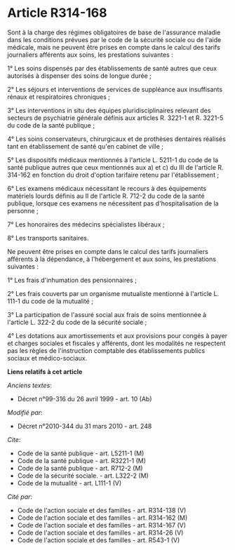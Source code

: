 # Article R314-168

Sont à la charge des régimes obligatoires de base de l'assurance maladie dans les conditions prévues par le code de la
sécurité sociale ou de l'aide médicale, mais ne peuvent être prises en compte dans le calcul des tarifs journaliers afférents
aux soins, les prestations suivantes : 

1° Les soins dispensés par des établissements de santé autres que ceux autorisés à dispenser des soins de longue durée ; 

2° Les séjours et interventions de services de suppléance aux insuffisants rénaux et respiratoires chroniques ; 

3° Les interventions in situ des équipes pluridisciplinaires relevant des secteurs de psychiatrie générale définis aux
articles R. 3221-1 et R. 3221-5 du code de la santé publique ; 

4° Les soins conservateurs, chirurgicaux et de prothèses dentaires réalisés tant en établissement de santé qu'en cabinet de
ville ; 

5° Les dispositifs médicaux mentionnés à l'article L. 5211-1 du code de la santé publique autres que ceux mentionnés aux a)
et c) du III de l'article R. 314-162 en fonction du droit d'option tarifaire retenu par l'établissement ; 

6° Les examens médicaux nécessitant le recours à des équipements matériels lourds définis au II de l'article R. 712-2 du code
de la santé publique, lorsque ces examens ne nécessitent pas d'hospitalisation de la personne ; 

7° Les honoraires des médecins spécialistes libéraux ; 

8° Les transports sanitaires. 

Ne peuvent être prises en compte dans le calcul des tarifs journaliers afférents à la dépendance, à l'hébergement et aux
soins, les prestations suivantes : 

1° Les frais d'inhumation des pensionnaires ; 

2° Les frais couverts par un organisme mutualiste mentionné à l'article L. 111-1 du code de la mutualité ; 

3° La participation de l'assuré social aux frais de soins mentionnée à l'article L. 322-2 du code de la sécurité sociale ; 

4° Les dotations aux amortissements et aux provisions pour congés à payer et charges sociales et fiscales y afférents, dont
les modalités ne respectent pas les règles de l'instruction comptable des établissements publics sociaux et médico-sociaux.

**Liens relatifs à cet article**

_Anciens textes_:

  - Décret n°99-316 du 26 avril 1999 - art. 10 (Ab)

_Modifié par_:

  - Décret n°2010-344 du 31 mars 2010 - art. 248

_Cite_:

  - Code de la santé publique - art. L5211-1 (M)
  - Code de la santé publique - art. R3221-1 (M)
  - Code de la santé publique - art. R712-2 (M)
  - Code de la sécurité sociale. - art. L322-2 (M)
  - Code de la mutualité - art. L111-1 (V)

_Cité par_:

  - Code de l'action sociale et des familles - art. R314-138 (V)
  - Code de l'action sociale et des familles - art. R314-162 (M)
  - Code de l'action sociale et des familles - art. R314-167 (V)
  - Code de l'action sociale et des familles - art. R314-26 (V)
  - Code de l'action sociale et des familles - art. R543-1 (V)
